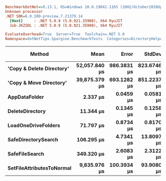 ``` ini

BenchmarkDotNet=v0.13.1, OS=Windows 10.0.19042.1165 (20H2/October2020Update)
Unknown processor
.NET SDK=6.0.100-preview.7.21379.14
  [Host]     : .NET 5.0.9 (5.0.921.35908), X64 RyuJIT
  Job-JKZSDL : .NET 5.0.9 (5.0.921.35908), X64 RyuJIT

EvaluateOverhead=True  Server=True  Toolchain=.NET 5.0  
Namespace=dotNetTips.Spargine.BenchmarkTests  Categories=DirectoryHelper  

```
|                    Method |          Mean |       Error |      StdDev |      StdErr |        Median |           Min |            Q1 |            Q3 |           Max |       Op/s | CI99.9% Margin | Iterations | Kurtosis | MValue | Skewness | Rank | LogicalGroup | Baseline | Code Size |    Gen 0 |   Allocated |
|-------------------------- |--------------:|------------:|------------:|------------:|--------------:|--------------:|--------------:|--------------:|--------------:|-----------:|---------------:|-----------:|---------:|-------:|---------:|-----:|------------- |--------- |----------:|---------:|------------:|
| **&#39;Copy &amp; Delete Directory&#39;** | **52,057.840 μs** | **986.3831 μs** | **823.6746 μs** | **228.4462 μs** | **51,885.790 μs** | **50,937.070 μs** | **51,643.720 μs** | **52,202.880 μs** | **54,161.390 μs** |      **19.21** |    **986.3831 μs** |      **13.00** |    **3.855** |  **2.000** |   **1.1932** |    **8** |            ***** |       **No** |     **885 B** | **100.0000** | **1,577,684 B** |
|   **&#39;Copy &amp; Move Directory&#39;** | **39,875.379 μs** | **693.1282 μs** | **851.2237 μs** | **181.4815 μs** | **39,612.550 μs** | **38,969.254 μs** | **39,248.758 μs** | **40,280.810 μs** | **42,041.423 μs** |      **25.08** |    **693.1282 μs** |      **22.00** |    **3.503** |  **2.000** |   **1.1381** |    **7** |            ***** |       **No** |   **1,197 B** |        **-** |    **45,656 B** |
|             **AppDataFolder** |      **2.337 μs** |   **0.0459 μs** |   **0.0581 μs** |   **0.0121 μs** |      **2.313 μs** |      **2.279 μs** |      **2.299 μs** |      **2.366 μs** |      **2.481 μs** | **427,875.71** |      **0.0459 μs** |      **23.00** |    **3.181** |  **2.000** |   **1.1609** |    **1** |            ***** |       **No** |     **360 B** |   **0.0801** |       **736 B** |
|           **DeleteDirectory** |     **11.344 μs** |   **0.1345 μs** |   **0.1258 μs** |   **0.0325 μs** |     **11.315 μs** |     **11.171 μs** |     **11.237 μs** |     **11.450 μs** |     **11.558 μs** |  **88,155.39** |      **0.1345 μs** |      **15.00** |    **1.443** |  **2.000** |   **0.1368** |    **2** |            ***** |       **No** |     **454 B** |   **0.0153** |       **240 B** |
|       **LoadOneDriveFolders** |     **71.797 μs** |   **0.8734 μs** |   **0.8170 μs** |   **0.2109 μs** |     **71.681 μs** |     **70.531 μs** |     **71.286 μs** |     **72.264 μs** |     **73.316 μs** |  **13,928.12** |      **0.8734 μs** |      **15.00** |    **2.010** |  **2.000** |   **0.4492** |    **3** |            ***** |       **No** |     **804 B** |   **0.3662** |     **3,809 B** |
|       **SafeDirectorySearch** |    **106.295 μs** |   **4.7341 μs** |  **13.8097 μs** |   **1.3950 μs** |     **98.309 μs** |     **96.530 μs** |     **97.412 μs** |    **119.336 μs** |    **145.271 μs** |   **9,407.74** |      **4.7341 μs** |      **98.00** |    **2.960** |  **2.563** |   **1.2163** |    **4** |            ***** |       **No** |   **1,686 B** |        **-** |       **616 B** |
|            **SafeFileSearch** |    **349.320 μs** |   **2.6083 μs** |   **2.3122 μs** |   **0.6180 μs** |    **349.321 μs** |    **346.518 μs** |    **347.066 μs** |    **350.615 μs** |    **354.877 μs** |   **2,862.70** |      **2.6083 μs** |      **14.00** |    **2.881** |  **2.000** |   **0.6537** |    **5** |            ***** |       **No** |   **1,036 B** |   **2.4414** |    **26,401 B** |
| **SetFileAttributesToNormal** |  **9,835.976 μs** | **100.3934 μs** |  **93.9080 μs** |  **24.2469 μs** |  **9,876.841 μs** |  **9,694.773 μs** |  **9,765.615 μs** |  **9,897.730 μs** | **10,025.369 μs** |     **101.67** |    **100.3934 μs** |      **15.00** |    **2.046** |  **2.000** |   **0.0136** |    **6** |            ***** |       **No** |     **207 B** | **140.6250** | **1,276,936 B** |
